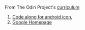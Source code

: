 From The Odin Project's [curriculum](http://www.theodinproject.com/web-development-101/html-css)

1. [Code along for android icon.]((http://thecodeplayer.com/walkthrough/css3-android-logo))
2. [Google Homepage](www.google.com)
